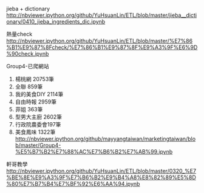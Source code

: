 jieba + dictionary
http://nbviewer.ipython.org/github/YuHsuanLin/ETL/blob/master/jieba__dictionary/0410_jieba_ingredients_dic.ipynb

熱量check
http://nbviewer.ipython.org/github/YuHsuanLin/ETL/blob/master/%E7%86%B1%E9%87%8Fcheck/%E7%86%B1%E9%87%8F%E9%A3%9F%E6%9D%90check.ipynb

Group4-已爬網站 
1. 楊桃網 20753筆 
2. 全聯 859筆
3. 我的美食DIY 2114筆 
4. 自由時報 2959筆
5. 菲姐 363筆
6. 型男大主廚 2602筆 
7. 行政院農委會197筆
8. 美食鳳味 1322筆
http://nbviewer.ipython.org/github/mayyangtaiwan/marketingtaiwan/blob/master/Group4-%E5%B7%B2%E7%88%AC%E7%B6%B2%E7%AB%99.ipynb

軒哥教學
http://nbviewer.ipython.org/github/YuHsuanLin/ETL/blob/master/0320_%E7%BE%8E%E9%A3%9F%E7%B6%B2%E9%B4%A8%E8%82%89%E5%8D%80%E7%B7%B4%E7%BF%92%E6%AA%94.ipynb
